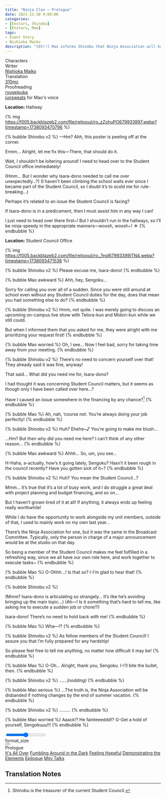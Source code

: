 ```yaml
---
title: "Ninja Clan – Prologue"
date: 2021-11-30 9:00:00
categories:
- [Enstars, Shinobu]
- [Enstars, Mao]
tags:
- Event Story
- Nishioka Maiko
description: "[ES!!] Mao informs Shinobu that Ninja Association will have its activities suspended. Shinobu consults with Tetora and Midori for help, but they can't come up with a foolproof solution…"
---
```

<div class="three-wrapper" style="--storyColor:#5ac189;--storyColor-rgb:90,193,137;--storyColor-h:147.4;--storyColor-s:45.4%;--storyColor-l:55.5%;">
    <div class="info-area">
        <div class="info">
            <div class="info-item characters">
                <div class="label">
                    Characters
                </div>
                <div class="value">
					<a href="/categories/Enstars/Shinobu" character="Shinobu"></a>
					<a href="/categories/Enstars/Mao" character="Mao"></a>
                </div>
            </div>
            <div class="info-item one">
                <div class="label">
                    Writer
                </div>
                <div class="value">
                    <a href="/tags/Nishioka-Maiko/">Nishioka Maiko</a>
                </div>
            </div>
            <div class="info-item two">
                <div class="label">
                    Translation
                </div>
                <div class="value">
                    <a href="/about">310mc</a>
                </div>
            </div>
            <div class="info-item three">
                <div class="label">
                   Proofreading
                </div>
                <div class="value">
                    <a href="https://ryuseipuka.notion.site/proofed-by-ryuseipuka-020757643ea94baabea5e7d21f325a8b" target="_blank">ryuseipuka</a><br><a href="https://twitter.com/junsweats">junsweats</a> for Mao's voice
                </div>
            </div>
        </div>
    </div>
</div>

<!-- more -->

<div class="msr-location">
    <p><span><b>Location:</b> Hallway</span></p>
</div>

{% img https://f005.backblazeb2.com/file/reitoouji/ro_zZohuPO679933997.webp?timestamp=1738093470796 %}

{% bubble Shinobu v2 %}
—Hm? Ahh, this poster is peeling off at the corner.

Ermm… Alright, let me fix this—There, that should do it.

Wait, I shouldn’t be loitering around! I need to head over to the Student Council office immediately!

<th>(Hmm… But I wonder why Isara-dono needed to call me over unexpectedly…?)</th>

<th>(I haven’t been climbing the school walls ever since I became part of the Student Council, so I doubt it’s to scold me for rule-breaking…)</th>

Perhaps it’s related to an issue the Student Council is facing?

If Isara-dono is in a predicament, then I must assist him in any way I can!

I just need to head over there first\~! But I shouldn’t run in the hallways, so I’ll be ninja-speedy in the appropriate manners—woosh, woosh\~! ☆
{% endbubble %}

<div class="msr-location">
    <p><span><b>Location:</b> Student Council Office</span></p>
</div>

{% img https://f005.backblazeb2.com/file/reitoouji/ro_7egI67993399iTN4.webp?timestamp=1738093471538 %}

{% bubble Shinobu v2 %}
Please excuse me, Isara-dono!
{% endbubble %}

{% bubble Mao awkward %}
Ahh, hey, Sengoku…

Sorry for calling you over all of a sudden. Since you were still around at school even without any Student Council duties for the day, does that mean you had something else to do?
{% endbubble %}

{% bubble Shinobu v2 %}
Hmm, not quite. I was merely going to discuss an upcoming on-campus live show with Tetora-kun and Midori-kun while we still could.

But when I informed them that you asked for me, they were alright with me prioritizing your request first!
{% endbubble %}

{% bubble Mao worried %}
Oh, I see… Now I feel bad, sorry for taking time away from your meeting.
{% endbubble %}

{% bubble Shinobu v2 %}
There’s no need to concern yourself over that! They already said it was fine, anyway!

That said… What did you need me for, Isara-dono?

I had thought it was concerning Student Council matters, but it seems as though only I have been called over here…?

Have I caused an issue somewhere in the financing by any chance?[^1]
{% endbubble %}

{% bubble Mao %}
Ah, nah, ‘course not. You’re always doing your job perfectly!
{% endbubble %}

{% bubble Shinobu v2 %}
Huh? Ehehe~♪ You’re going to make me blush…

…Hm? But then why did you need me here? I can’t think of any other reason…
{% endbubble %}

{% bubble Mao awkward %}
Ahhh… So, um, you see…

H-Haha, a-actually, how’s it going lately, Sengoku? Hasn’t it been rough in the council recently? Have you gotten sick of it~?
{% endbubble %}

{% bubble Shinobu v2 %}
Huh? You mean the Student Council…?

Mmm… It’s true that it’s a lot of busy work, and I do struggle a great deal with project planning and budget financing, and so on…

But I haven’t grown tired of it at all! If anything, it always ends up feeling really worthwhile!

While I do have the opportunity to work alongside my unit members, outside of that, I used to mainly work on my own last year…

There’s the Ninja Association for one, but it was the same in the Broadcast Committee. Typically, only the person in charge of a major announcement would be at the studio on that day.

So being a member of the Student Council makes me feel fulfilled in a refreshing way, since we all have our own role here, and work together to execute tasks~
{% endbubble %}

{% bubble Mao %}
O-Ohhh…! Is that so? I-I’m glad to hear that!
{% endbubble %}

{% bubble Shinobu v2 %}
<th>(Mmm? Isara-dono is articulating so strangely… It’s like he’s avoiding bringing up the main topic…)</th>

<th>(Ah—! Is it something that’s hard to tell me, like asking me to execute a sudden job or chore!?)</th>

Isara-dono! There’s no need to hold back with me!
{% endbubble %}

{% bubble Mao %}
Wha—!?
{% endbubble %}

{% bubble Shinobu v2 %}
As fellow members of the Student Council! I assure you that I’m fully prepared for any hardship!

So please feel free to tell me anything, no matter how difficult it may be!
{% endbubble %}

{% bubble Mao %}
O-Oh… Alright, thank you, Sengoku. I-I’ll bite the bullet, then.
{% endbubble %}

{% bubble Shinobu v2 %}
……<em><th>(nodding)</th></em>
{% endbubble %}

{% bubble Mao serious %}
…The truth is, the Ninja Association will be disbanded if nothing changes by the end of summer vacation.
{% endbubble %}

{% bubble Shinobu v2 %}
………
{% endbubble %}

{% bubble Mao worried %}
Aaack!? He fainteeeddd!? G-Get a hold of yourself, Sengokuuu!!!
{% endbubble %}

<div class="navigation2">
    <div class="toolbar-wrapper">
        <div class="slider-container">
            <input type="range" min="1" max="5" value="3" class="slider">
        </div>
        <div class="toolbar">
            <a target="_blank" href="/translations" class="home-button" title="Translations Masterlist"><i class="fa fa-home"></i></a>
            <div class="toolbar__section">
                <a id="sliderDrop">
                    <span class="material-icons-round" title="Text Size">format_size</span>
                </a>
            </div>
            <a target="_blank" href="/ninja_clan" title="Index"><i class="fa fa-star"></i></a>
            <div class="dropup">
            <button class="dropbtn"><i class="fa fa-list-ol"></i></button>
                <div class="dropup-content">
                    <div>Prologue</div>
                    <a href="/ninja_clan/its_all_over">It's All Over</a>
                    <a href="/ninja_clan/fumbling_in_the_dark">Fumbling Around in the Dark</a>
                    <a href="/ninja_clan/feeling_hopeful">Feeling Hopeful</a>
                    <a href="/ninja_clan/demonstrating_the_elements">Demonstrating the Elements</a>
                    <a href="/ninja_clan/epilogue">Epilogue</a>
                    <a href="/ninja_clan/#Mini-Talks">Mini Talks</a>
                </div>
            </div>
            <a href="/ninja_clan/its_all_over" title="Next Chapter: It's All Over"><i class="fa fa-arrow-right"></i></a>
            <a href="#top" class="top-arrow" title="Back to Top"><i class="fa fa-arrow-up"></i></a>
        </div>
    </div>
</div>

## Translation Notes

[^1]: Shinobu is the treasurer of the current Student Council.
